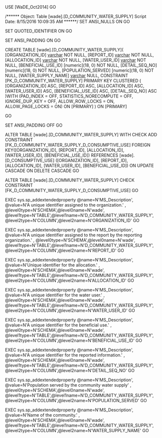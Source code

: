 ﻿USE [WaDE_Oct2014]
GO

/****** Object:  Table [wade].[D_COMMUNITY_WATER_SUPPLY]    Script Date: 8/15/2016 10:09:35 AM ******/
SET ANSI_NULLS ON
GO

SET QUOTED_IDENTIFIER ON
GO

SET ANSI_PADDING ON
GO

CREATE TABLE [wade].[D_COMMUNITY_WATER_SUPPLY](
	[ORGANIZATION_ID] [varchar](10) NOT NULL,
	[REPORT_ID] [varchar](35) NOT NULL,
	[ALLOCATION_ID] [varchar](60) NOT NULL,
	[WATER_USER_ID] [varchar](50) NOT NULL,
	[BENEFICIAL_USE_ID] [numeric](18, 0) NOT NULL,
	[DETAIL_SEQ_NO] [numeric](18, 0) NOT NULL,
	[POPULATION_SERVED] [numeric](18, 0) NOT NULL,
	[WATER_SUPPLY_NAME] [varchar](60) NULL,
 CONSTRAINT [PK_D_COMMUNITY_WATER_SUPPLY] PRIMARY KEY CLUSTERED 
(
	[ORGANIZATION_ID] ASC,
	[REPORT_ID] ASC,
	[ALLOCATION_ID] ASC,
	[WATER_USER_ID] ASC,
	[BENEFICIAL_USE_ID] ASC,
	[DETAIL_SEQ_NO] ASC
)WITH (PAD_INDEX = OFF, STATISTICS_NORECOMPUTE = OFF, IGNORE_DUP_KEY = OFF, ALLOW_ROW_LOCKS = ON, ALLOW_PAGE_LOCKS = ON) ON [PRIMARY]
) ON [PRIMARY]

GO

SET ANSI_PADDING OFF
GO

ALTER TABLE [wade].[D_COMMUNITY_WATER_SUPPLY]  WITH CHECK ADD  CONSTRAINT [FK_D_COMMUNITY_WATER_SUPPLY_D_CONSUMPTIVE_USE] FOREIGN KEY([ORGANIZATION_ID], [REPORT_ID], [ALLOCATION_ID], [WATER_USER_ID], [BENEFICIAL_USE_ID])
REFERENCES [wade].[D_CONSUMPTIVE_USE] ([ORGANIZATION_ID], [REPORT_ID], [ALLOCATION_ID], [WATER_USER_ID], [BENEFICIAL_USE_ID])
ON UPDATE CASCADE
ON DELETE CASCADE
GO

ALTER TABLE [wade].[D_COMMUNITY_WATER_SUPPLY] CHECK CONSTRAINT [FK_D_COMMUNITY_WATER_SUPPLY_D_CONSUMPTIVE_USE]
GO

EXEC sys.sp_addextendedproperty @name=N'MS_Description', @value=N'A unique identifier assigned to the organization.' , @level0type=N'SCHEMA',@level0name=N'wade', @level1type=N'TABLE',@level1name=N'D_COMMUNITY_WATER_SUPPLY', @level2type=N'COLUMN',@level2name=N'ORGANIZATION_ID'
GO

EXEC sys.sp_addextendedproperty @name=N'MS_Description', @value=N'A unique identifier assigned to the report by the reporting organization.' , @level0type=N'SCHEMA',@level0name=N'wade', @level1type=N'TABLE',@level1name=N'D_COMMUNITY_WATER_SUPPLY', @level2type=N'COLUMN',@level2name=N'REPORT_ID'
GO

EXEC sys.sp_addextendedproperty @name=N'MS_Description', @value=N'Unique identifier for the allocation.' , @level0type=N'SCHEMA',@level0name=N'wade', @level1type=N'TABLE',@level1name=N'D_COMMUNITY_WATER_SUPPLY', @level2type=N'COLUMN',@level2name=N'ALLOCATION_ID'
GO

EXEC sys.sp_addextendedproperty @name=N'MS_Description', @value=N'A unique identifier for the water user.' , @level0type=N'SCHEMA',@level0name=N'wade', @level1type=N'TABLE',@level1name=N'D_COMMUNITY_WATER_SUPPLY', @level2type=N'COLUMN',@level2name=N'WATER_USER_ID'
GO

EXEC sys.sp_addextendedproperty @name=N'MS_Description', @value=N'A unique identifier for the beneficial use.' , @level0type=N'SCHEMA',@level0name=N'wade', @level1type=N'TABLE',@level1name=N'D_COMMUNITY_WATER_SUPPLY', @level2type=N'COLUMN',@level2name=N'BENEFICIAL_USE_ID'
GO

EXEC sys.sp_addextendedproperty @name=N'MS_Description', @value=N'A unique identifier for the reported information.' , @level0type=N'SCHEMA',@level0name=N'wade', @level1type=N'TABLE',@level1name=N'D_COMMUNITY_WATER_SUPPLY', @level2type=N'COLUMN',@level2name=N'DETAIL_SEQ_NO'
GO

EXEC sys.sp_addextendedproperty @name=N'MS_Description', @value=N'Population served by the community water supply' , @level0type=N'SCHEMA',@level0name=N'wade', @level1type=N'TABLE',@level1name=N'D_COMMUNITY_WATER_SUPPLY', @level2type=N'COLUMN',@level2name=N'POPULATION_SERVED'
GO

EXEC sys.sp_addextendedproperty @name=N'MS_Description', @value=N'Name of the community.' , @level0type=N'SCHEMA',@level0name=N'wade', @level1type=N'TABLE',@level1name=N'D_COMMUNITY_WATER_SUPPLY', @level2type=N'COLUMN',@level2name=N'WATER_SUPPLY_NAME'
GO